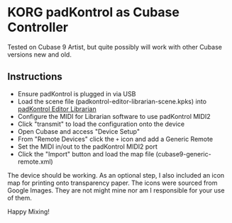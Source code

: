 KORG padKontrol as Cubase Controller
====================================

Tested on Cubase 9 Artist, but quite possibly will work with other Cubase
versions new and old.

Instructions
------------

- Ensure padKontrol is plugged in via USB
- Load the scene file (padkontrol-editor-librarian-scene.kpks) into
  [padKontrol Editor Librarian](https://www.korg.com/us/support/download/software/0/161/1419/)
- Configure the MIDI for Librarian software to use padKontrol MIDI2
- Click "transmit" to load the configuration onto the device
- Open Cubase and access "Device Setup"
- From "Remote Devices" click the `+` icon and add a Generic Remote
- Set the MIDI in/out to the padKontrol MIDI2 port
- Click the "Import" button and load the map file (cubase9-generic-remote.xml)

The device should be working. As an optional step, I also included an icon
map for printing onto transparency paper. The icons were sourced from Google
Images. They are not might mine nor am I responsible for your use of them.

Happy Mixing!
